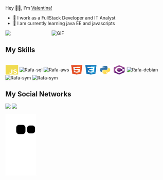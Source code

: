 Hey 👋🏽, I'm [Valentina!](https://vaporjawn.github.io) 

- 🔭 I work as a FullStack Developer and IT Analyst
- 🌱 I am currently learning java EE and javascripts
<img align="right" alt="GIF" src="https://raw.githubusercontent.com/rahul-jha98/rahul-jha98/main/techstack.gif" width="360px"/>

  <img height="180em" src="https://github-readme-stats.vercel.app/api?username=ValentinaSilva61&show_icons=true&theme=dracula&include_all_commits=true&count_private=true"/>
  
## My Skills

<div style="display: inline_block"><br>
  <img align="center" alt="Rafa-Js" height="30" width="40" src="https://raw.githubusercontent.com/devicons/devicon/master/icons/javascript/javascript-plain.svg">
  <img align="center" alt="Rafa-sql" height="30" width="40" src="https://icongr.am/devicon/oracle-original.svg?size=128&color=currentColor">
  <img align="center" alt="Rafa-aws" height="30" width="40" src="https://icongr.am/devicon/amazonwebservices-plain-wordmark.svg?size=128&color=fafafa">
  <img align="center" alt="Rafa-HTML" height="30" width="40" src="https://raw.githubusercontent.com/devicons/devicon/master/icons/html5/html5-original.svg">
  <img align="center" alt="Rafa-CSS" height="30" width="40" src="https://raw.githubusercontent.com/devicons/devicon/master/icons/css3/css3-original.svg">
  <img align="center" alt="Rafa-Python" height="30" width="40" src="https://raw.githubusercontent.com/devicons/devicon/master/icons/python/python-original.svg">
  <img align="center" alt="Rafa-Csharp" height="30" width="40" src="https://raw.githubusercontent.com/devicons/devicon/master/icons/csharp/csharp-original.svg">
  <img align="center" alt="Rafa-debian" height="30" width="40" src="https://icongr.am/devicon/debian-plain-wordmark.svg?size=128&color=fafafa">
  <img align="center" alt="Rafa-sym" height="30" width="40" src="https://icongr.am/devicon/symfony-original.svg?size=148&color=ffffff">
  <img align="center" alt="Rafa-sym" height="30" width="40" src="https://icongr.am/devicon/bootstrap-plain-wordmark.svg?size=148&color=ffffff">
</div>
  
 ## My Social Networks
<div> 
  
  <a href = "mailto:valentinaorianasv@gmail.com"><img src="https://img.shields.io/badge/-Gmail-%23333?style=for-the-badge&logo=gmail&logoColor=white" target="_blank"></a>
  <a href="https://www.linkedin.com/in/valentina-silva-8s/" target="_blank"><img src="https://img.shields.io/badge/-LinkedIn-%230077B5?style=for-the-badge&logo=linkedin&logoColor=white" target="_blank"></a> 
 
 ![Snake animation](https://github.com/ValentinaSilva61/ValentinaSilva61/blob/output/github-contribution-grid-snake.svg)
 
</div>
